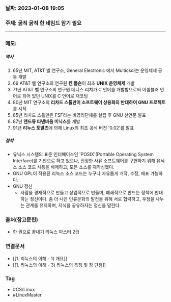 ### 날짜: 2023-01-08 19:05

### 주제: 굵직 굵직 한 네임드 암기 필요
---
### 메모: 
##### 역사
1. 65년 MIT, AT&T 벨 연구소, General Electronic 에서 Multics라는 운영체제 공동 개발
2. 69 AT&T 벨 연구소의 연구원 **켄 톰슨**이 최초 **UNIX 운영체제** 개발
3. 71년 AT&T 벨 연구소의 연구원 데니스 리치가 C 언어를 개발함으로써 어셈블러 언어로 되어 있던 UNIX를 C 언어로 재코딩
4. 80년 MIT 연구소의 **리차드 스톨만이 소프트웨어 상용화의 반대하여 GNU 프로젝트**를 시작 
5. 85년 리차드 스톨만은 FSF라는 비영리단체를 설립 후 GNU 선언문 발표
6. 87년 **앤드류 타넨바움 미닉스**를 개발
7. 91년 **리누스 토발츠**에 의해 Linux의 최초 공식 버전 '0.02'를 발표 
##### 철학
- 유닉스 시스템의 표준 인터페이스인 'POSIX'(Portable Operating System Interface)를 기반으로 하고 있으나, 진정한 사유 소프트웨어를 구현하기 위해 유닉스 소스 코드 사용을 배제하고, 모든 소스를 재작성했다. 
- GNU GPL이 적용된 리눅스 소스 코드는 누구나 자유롭게 개작, 수정, 배포 가능하다. 
- GNU 정신
	- 사람을 경재적으로 만들고 상업적으로 만들며, 폐쇄적으로 만드는 정책에 반대하는 정신이다. 좀 더 나은 인류문화의 발전을 위해 서로 협력하고, 우정을 나누는 관계를 유지하며, 지식을 공유하자는 정신을 말한다.

### 출처(참고문헌) 
- 한 권으로 끝내기 리눅스 마스터 2급

### 연결문서 
- [[1. 리눅스의 이해 - 1) 개요]]
- [[1. 리눅스의 이해 - 3) 리눅스의 특징 및 장 단점]]
### Tag
- #CS/Linux 
- #LinuxMaster 